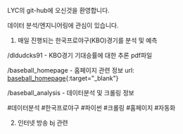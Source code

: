 LYC의 git-hub에 오신것을 환영합니다.

데이터 분석/엔지니어링에 관심이 있습니다.


1. 매일 진행되는 한국프로야구(KBO)경기를 분석 및 예측

/dldudcks91 - KBO경기 기대승률에 대한 추론 pdf파일

/baseball_homepage - 홈페이지 관련 정보 url: [baseball_homepage](http://www.lyc-baseball.online){:target="_blank"}

/baseball_analysis - 데이터분석 및 크롤링 정보

#데이터분석 #한국프로야구 #파이썬 #크롤링 #홈페이지 #자동화 


2. 인터넷 방송 bj 관련
